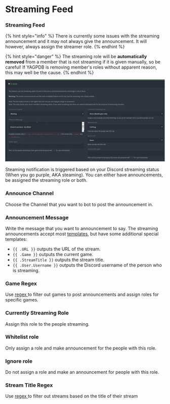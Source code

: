 # Streaming Feed

### Streaming Feed

{% hint style="info" %}
There is currently some issues with the streaming announcement and it may not always give the announcement. It will however, always assign the streamer role.&#x20;
{% endhint %}

{% hint style="danger" %}
The streaming role will be **automatically removed** from a member that is not streaming if it is given manually, so be careful! If YAGPDB is removing member's roles without apparent reason, this may well be the cause.
{% endhint %}

![](../.gitbook/assets/Streaming.PNG)

Steaming notification is triggered based on your Discord streaming status (When you go purple, AKA steaming). You can either have announcements, be assigned the streaming role or both.&#x20;

### **Announce Channel**

Choose the Channel that you want to bot to post the announcement in.

### Announcement Message

Write the message that you want to announcement to say. The streaming announcements accept most [templates](../reference/templates/), but have some additional special templates:

* `{{ .URL }}` outputs the URL of the stream.
* `{{ .Game }}` outputs the current game.
* `{{ .StreamTitle }}` outputs the stream title.
* `{{ .User.Username }}` outputs the Discord username of the person who is streaming.

### Game Regex

Use [regex ](../reference/regex.md)to filter out games to post announcements and assign roles for specific games.

### Currently Streaming Role

Assign this role to the people streaming.&#x20;

### Whitelist role

Only assign a role and make announcement for the people with this role.

### Ignore role

Do not assign a role and make an announcement for people with this role.&#x20;

### Stream Title Regex

Use [regex ](../reference/regex.md)to filter out streams based on the title of their stream
